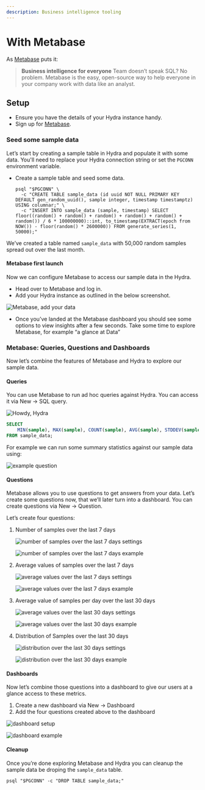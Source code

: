 ```yaml
---
description: Business intelligence tooling
---
```


# With Metabase

As [Metabase](https://www.metabase.com/) puts it:

> **Business intelligence for everyone** Team doesn’t speak SQL? No problem. Metabase is the easy, open-source way to help everyone in your company work with data like an analyst.

## Setup

- Ensure you have the details of your Hydra instance handy.
- Sign up for [Metabase](https://www.metabase.com/).

### Seed some sample data

Let’s start by creating a sample table in Hydra and populate it with some data. You'll need to replace your Hydra connection string or set the `PGCONN` environment variable.

* Create a sample table and seed some data.

    ```shell
    psql "$PGCONN" \
      -c "CREATE TABLE sample_data (id uuid NOT NULL PRIMARY KEY DEFAULT gen_random_uuid(), sample integer, timestamp timestamptz) USING columnar;" \
      -c "INSERT INTO sample_data (sample, timestamp) SELECT floor((random() + random() + random() + random() + random() + random()) / 6 * 100000000)::int, to_timestamp(EXTRACT(epoch from NOW()) - floor(random() * 2600000)) FROM generate_series(1, 50000);"
    ```

We’ve created a table named `sample_data` with 50,000 random samples spread out over the last month.

#### Metabase first launch

Now we can configure Metabase to access our sample data in the Hydra.

* Head over to Metabase and log in.
* Add your Hydra instance as outlined in the below screenshot.

![Metabase, add your data](https://hydras.io/assets/blog/2022-09-28/step\_3-15d9ce64e2c477490120b06c399d023b2584aaa8fba44bf35a1a5e166914051d.jpg)

* Once you’ve landed at the Metabase dashboard you should see some options to view insights after a few seconds. Take some time to explore Metabase, for example “a glance at Data”

### Metabase: Queries, Questions and Dashboards

Now let’s combine the features of Metabase and Hydra to explore our sample data.

#### Queries

You can use Metabase to run ad hoc queries against Hydra. You can access it via New → SQL query.

![Howdy, Hydra](https://hydras.io/assets/blog/2022-09-28/howdy-2d387a21fde79ff7c3d899779e26ca46fb25a66cee814d2857cca51138dd0d4b.png)

```sql
SELECT
    MIN(sample), MAX(sample), COUNT(sample), AVG(sample), STDDEV(sample)
FROM sample_data;
```

For example we can run some summary statistics against our sample data using:

![example question](https://hydras.io/assets/blog/2022-09-28/question-6bffdbf78d1b3f2a2b31097b0f58d020337a4d93950f8803b405ed3e9d43b743.png)

#### Questions

Metabase allows you to use questions to get answers from your data. Let’s create some questions now, that we’ll later turn into a dashboard. You can create questions via New → Question.

Let’s create four questions:

1.  Number of samples over the last 7 days

    ![number of samples over the last 7 days settings](https://hydras.io/assets/blog/2022-09-28/num\_samples\_settings-148fff4dc06553130c979b6fab27a81c3efedffde53594f76b7cf6abb9c5be73.png)

    ![number of samples over the last 7 days example](https://hydras.io/assets/blog/2022-09-28/num\_samples-ca80035bc8ff1d6f9f6a73a4d51c13cfc0f2d4b5ec3a0d2deb17d2750063b19f.png)
2.  Average values of samples over the last 7 days

    ![average values over the last 7 days settings](https://hydras.io/assets/blog/2022-09-28/avg\_value\_7\_settings-c0a2ea0331de6d46e08b9e34476876dcc5ee436ff162fc2a8848aecdc725dd03.png)

    ![average values over the last 7 days example](https://hydras.io/assets/blog/2022-09-28/avg\_value\_7-afdb7eab1a20d683c0e858fb57543b1eac90f0b9e17d485ee4e1ce31f803c438.png)
3.  Average value of samples per day over the last 30 days

    ![average values over the last 30 days settings](https://hydras.io/assets/blog/2022-09-28/avg\_value\_30\_settings-f877b59915a6410dc60830a95eb2beb7145a9aef50d962944b60833a2047cefd.png)

    ![average values over the last 30 days example](https://hydras.io/assets/blog/2022-09-28/avg\_value\_30-f5e37cb9e1c9a8e3bc4581c973fd79e87152aaa42b4118557e4d9637da0ff3b5.png)
4.  Distribution of Samples over the last 30 days

    ![distribution over the last 30 days settings](https://hydras.io/assets/blog/2022-09-28/distribution\_settings-cb1ef864847558a7a0f96b539714ed8c0e6eaf397ef7ae31dbce93b396455ab4.png)

    ![distribution over the last 30 days example](https://hydras.io/assets/blog/2022-09-28/distribution-a043d40a65a1b237fa4999542e0528d3b03f8a09ac73d9201266eab8f4dc848a.png)

#### Dashboards

Now let’s combine those questions into a dashboard to give our users at a glance access to these metrics.

1. Create a new dashboard via New → Dashboard
2. Add the four questions created above to the dashboard

![dashboard setup](https://hydras.io/assets/blog/2022-09-28/dashboard\_setup-6f0e9158725eb3a1f5e0189febd6888bb9f58fe1e103359a296c306c9b0fdd8b.png)

![dashboard example](https://hydras.io/assets/blog/2022-09-28/dashboard-b08d4b2f496e31566c6ae8bfa207139fc62dfd16ec6deae6b98ba0ed651f7adf.png)

#### Cleanup

Once you’re done exploring Metabase and Hydra you can cleanup the sample data be droping the `sample_data` table.

```shell
psql "$PGCONN" -c "DROP TABLE sample_data;"
```
